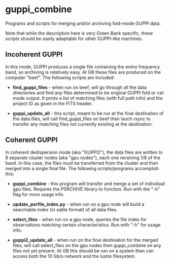 guppi_combine
=============

Programs and scripts for merging and/or archiving fold-mode GUPPI data.

Note that while the description here is very Green Bank specific, these scripts should be easily adaptable for other GUPPI-like machines.

Incoherent GUPPI
----------------

In this mode, GUPPI produces a single file containing the entire frequency band, so archiving is relatively easy.  At GB these files are produced on the computer "beef".  The following scripts are included:

* **find_guppi_files** - when run on beef, will go through all the data directories and find any files determined to be original GUPPI fold or cal-mode output.  It prints a list of matching files (with full path info) and the project ID as given in the FITS header.

* **guppi_update_all** - this script, meant to be run at the final destination of the data files, will call find_guppi_files on beef then lauch rsync to transfer any matching files not currently existing at the destination.

Coherent GUPPI
--------------

In coherent dedispersion mode (aka "GUPPI2"), the data files are written to 8 separate cluster nodes (aka "gpu nodes"), each one receiving 1/8 of the band.  In this case, the files must be transferred from the cluster and then merged into a single final file.  The following scripts/programs accomplish this:

* **guppi_combine** - this program will transfer and merge a set of individual gpu files.  Requires the PSRCHIVE library to function.  Run with the "-h" flag for more usage info.

* **update_psrfile_index.py** - when run on a gpu node will build a searchable index (in sqlite format) of all data files.

* **select_files** - when run on a gpu node, queries the file index for observations matching certain characteristics.  Run with "-h" for usage info.

* **guppi2_update_all** - when run on the final destination for the merged files, will call select_files on the gpu nodes then guppi_combine on any files not yet present.  At GB this should be run on a system than can access both the 10 Gb/s network and the lustre filesystem.


